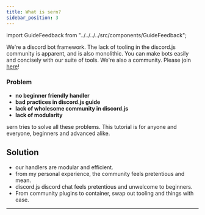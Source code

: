 ```yaml
---
title: What is sern?
sidebar_position: 3
---
```

import GuideFeedback from "../../../../src/components/GuideFeedback";

We're a discord bot framework. The lack of tooling in the discord.js community is apparent, and is also monolithic. You can make bots easily and concisely with our suite of tools. We're also a community. Please join [here](https://sern.dev/discord)!  

### Problem 

- **no beginner friendly handler**
- **bad practices in discord.js guide**
- **lack of wholesome community in discord.js**
- **lack of modularity**

sern tries to solve all these problems. This tutorial is for anyone and everyone, beginners and advanced alike.

## Solution 

- our handlers are modular and efficient.
- from my personal experience, the community feels pretentious and mean.
- discord.js discord chat feels pretentious and unwelcome to beginners.
- From community plugins to container, swap out tooling and things with ease. 

---
<GuideFeedback />